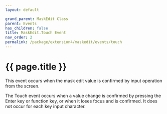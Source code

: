 ```yaml
---
layout: default

grand_parent: MaskEdit Class
parent: Events
has_children: false
title: MaskEdit.Touch Event
nav_order: 2
permalink: /package/extension4/maskedit/events/touch
---
```

# {{ page.title }}

This event occurs when the mask edit value is confirmed by input operation from the screen.

The Touch event occurs when a value change is confirmed by pressing the Enter key or function key, or when it loses focus and is confirmed. It does not occur for each key input character.